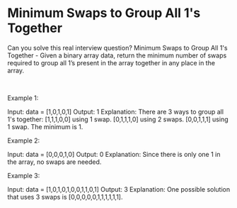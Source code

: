 # Minimum Swaps to Group All 1's Together

Can you solve this real interview question? Minimum Swaps to Group All 1's Together - Given a binary array data, return the minimum number of swaps required to group all 1’s present in the array together in any place in the array.

 

Example 1:


Input: data = [1,0,1,0,1]
Output: 1
Explanation: There are 3 ways to group all 1's together:
[1,1,1,0,0] using 1 swap.
[0,1,1,1,0] using 2 swaps.
[0,0,1,1,1] using 1 swap.
The minimum is 1.


Example 2:


Input: data = [0,0,0,1,0]
Output: 0
Explanation: Since there is only one 1 in the array, no swaps are needed.


Example 3:


Input: data = [1,0,1,0,1,0,0,1,1,0,1]
Output: 3
Explanation: One possible solution that uses 3 swaps is [0,0,0,0,0,1,1,1,1,1,1].